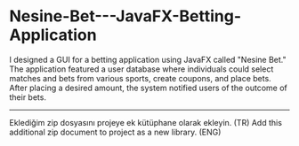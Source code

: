 # Nesine-Bet---JavaFX-Betting-Application
I designed a GUI for a betting application using JavaFX called "Nesine Bet." The application featured a user database where individuals could select matches and bets from various sports, create coupons, and place bets. After placing a desired amount, the system notified users of the outcome of their bets.

****************************

Eklediğim zip dosyasını projeye ek kütüphane olarak ekleyin. (TR)
Add this additional zip document to project as a new library. (ENG)
